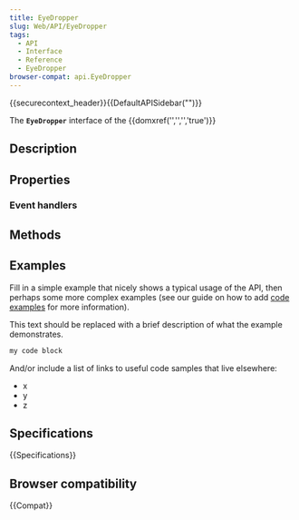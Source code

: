 ```yaml
---
title: EyeDropper
slug: Web/API/EyeDropper
tags:
  - API
  - Interface
  - Reference
  - EyeDropper
browser-compat: api.EyeDropper
---
```

{{securecontext_header}}{{DefaultAPISidebar("")}}

The **`EyeDropper`** interface of the {{domxref('','','','true')}} 

## Description

 

## Properties



### Event handlers



## Methods



## Examples

Fill in a simple example that nicely shows a typical usage of the API, then perhaps some more complex examples (see our guide on how to add [code examples](/en-US/docs/MDN/Contribute/Structures/Code_examples) for more information).

This text should be replaced with a brief description of what the example demonstrates.

```js
my code block
```

And/or include a list of links to useful code samples that live elsewhere:

*   x
*   y
*   z

## Specifications

{{Specifications}}

## Browser compatibility

{{Compat}}

